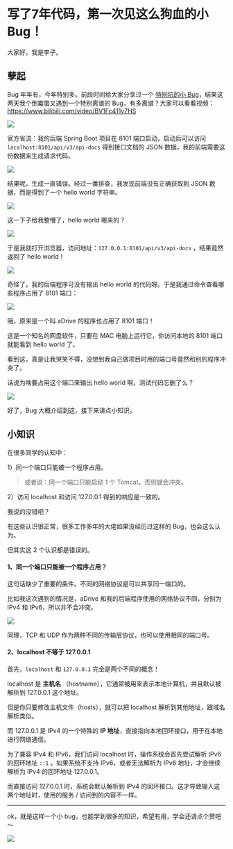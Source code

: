 # 写了7年代码，第一次见这么狗血的小Bug！

大家好，我是李子。



## 孽起

Bug 年年有，今年特别多。前段时间给大家分享过一个 [特别坑的小 Bug](https://mp.weixin.qq.com/s?__biz=MzI1NDczNTAwMA==&mid=2247543723&idx=1&sn=3db0d0bcf9311f7f77c73bd35005515b&chksm=e9c2cc5cdeb5454abe0a9ac6dccbeaa80e9dc540f34f05bbc49f0b92f9be3ca63c6c5fc25c38&token=1338241026&lang=zh_CN#rd)，结果这两天我个倒霉蛋又遇到一个特别离谱的 Bug，有多离谱？大家可以看看视频：https://www.bilibili.com/video/BV1Fc411y7HS

![](https://pic.yupi.icu/1/image-20231226143658269.png)

官方省流：我的后端 Spring Boot 项目在 8101 端口启动，启动后可以访问 `localhost:8101/api/v3/api-docs` 得到接口文档的 JSON 数据，我的前端需要这份数据来生成请求代码。

![](https://pic.yupi.icu/1/image-20231226143733821.png)

结果呢，生成一直错误。经过一番排查，我发现前端没有正确获取到 JSON 数据，而是得到了一个 hello world 字符串。

![](https://pic.yupi.icu/1/image-20231226143824050.png)

这一下子给我整懵了，hello world 哪来的？

![](https://pic.yupi.icu/1/image-20231226143927066.png)

于是我就打开浏览器，访问地址：`127.0.0.1:8101/api/v3/api-docs` ，结果竟然返回了 hello world！

![](https://pic.yupi.icu/1/image-20231226144025518.png)

奇怪了，我的后端程序可没有输出 hello world 的代码呀。于是我通过命令查看哪些程序占用了 8101 端口：

![](https://pic.yupi.icu/1/image-20231226144136731.png)

哦，原来是一个叫 aDrive 的程序也占用了 8101 端口！

这是一个知名的网盘软件，只要在 MAC 电脑上运行它，你访问本地的 8101 端口就能看到 hello world 了。

看到这，真是让我哭笑不得，没想到我自己做项目时用的端口号竟然和别的程序冲突了。

话说为啥要占用这个端口来输出 hello world 啊，测试代码忘删了么？

![](https://pic.yupi.icu/1/image-20231226144219307.png)

好了，Bug 大概介绍到这，接下来讲点小知识。



## 小知识

在很多同学的认知中：

1）同一个端口只能被一个程序占用。

> 或者说：同一个端口只能启动 1 个 Tomcat，否则就会冲突。

2）访问 localhost 和访问 127.0.0.1 得到的响应是一致的。



我说的没错吧？

有这些认识很正常，很多工作多年的大佬如果没经历过这样的 Bug，也会这么认为。

但其实这 2 个认识都是错误的。



#### 1、同一个端口只能被一个程序占用？

这句话缺少了重要的条件。不同的网络协议是可以共享同一端口的。

比如我这次遇到的情况是，aDrive 和我的后端程序使用的网络协议不同，分别为 IPv4 和 IPv6，所以并不会冲突。

![](https://pic.yupi.icu/1/image-20231226144556366.png)

同理，TCP 和 UDP 作为两种不同的传输层协议，也可以使用相同的端口号。



#### 2、localhost 不等于 127.0.0.1

首先，`localhost`  和 `127.0.0.1`  完全是两个不同的概念！

localhost 是 **主机名** （hostname），它通常被用来表示本地计算机，并且默认被解析到 127.0.0.1 这个地址。

但是你只要修改主机文件（hosts），就可以把 localhost 解析到其他地址，跟域名解析类似。

而 127.0.0.1 是 IPv4 的一个特殊的 **IP 地址**，直接指向本地回环接口，用于在本地进行网络通信。

为了兼容 IPv4 和 IPv6，我们访问 localhost 时，操作系统会首先尝试解析 IPv6 的回环地址 `::1` 。如果系统不支持 IPv6，或者无法解析为 IPv6 地址，才会继续解析为 IPv4 的回环地址 127.0.0.1。

而直接访问 127.0.0.1 时，系统会默认解析到 IPv4 的回环接口。这才导致输入这两个地址时，使用的服务 / 访问到的内容不一样。



---



ok，就是这样一个小 bug，也能学到很多的知识，希望有用，学会还请点个赞吧～

![](https://pic.yupi.icu/1/640.png)